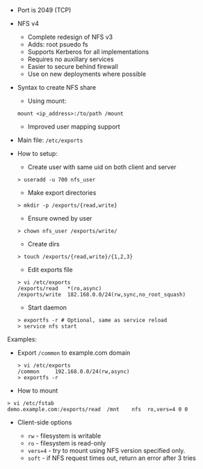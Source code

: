 * Port is 2049 (TCP)

* NFS v4
    * Complete redesign of NFS v3
    * Adds: root psuedo fs
    * Supports Kerberos for all implementations
    * Requires no auxillary services
    * Easier to secure behind firewall
    * Use on new deployments where possible

* Syntax to create NFS share

    * Using mount:

    ```mount <ip_address>:/to/path /mount```

    * Improved user mapping support 

* Main file: ```/etc/exports```

* How to setup:
    * Create user with same uid on both client and server

    ```
    > useradd -u 700 nfs_user
    ```

    * Make export directories 

    ```
    > mkdir -p /exports/{read,write}
    ```

    * Ensure owned by user

    ```
    > chown nfs_user /exports/write/
    ```

    * Create dirs 

    ```
    > touch /exports/{read,write}/{1,2,3}
    ```

    * Edit exports file

    ```
    > vi /etc/exports
    /exports/read   *(ro,async)
    /exports/write  182.168.0.0/24(rw,sync,no_root_squash) 
    ```

    * Start daemon

    ```
    > exportfs -r # Optional, same as service reload
    > service nfs start
    ```

Examples:

* Export ```/common``` to example.com domain

    ```
    > vi /etc/exports
    /common     192.168.0.0/24(rw,async)
    > exportfs -r
    ```

* How to mount

```
> vi /etc/fstab
demo.example.com:/exports/read  /mnt    nfs  ro,vers=4 0 0
```

* Client-side options

    * ```rw``` - filesystem is writable
    * ```ro``` - filesystem is read-only
    * ```vers=4``` - try to mount using NFS version specified only.
    * ```soft``` - if NFS request times out, return an error after 3 tries

